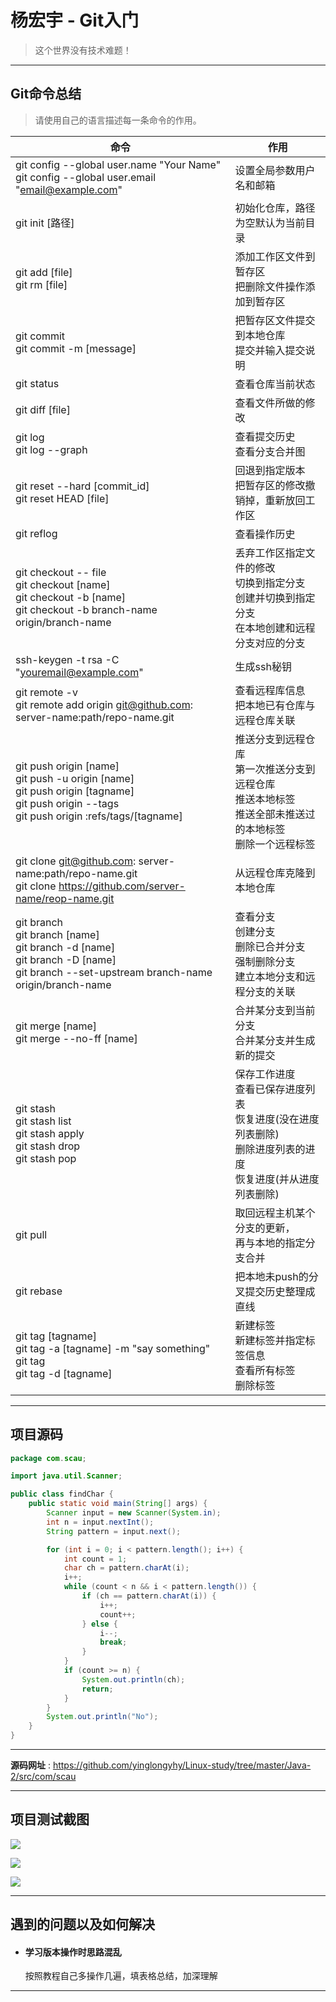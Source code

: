 # 杨宏宇 - Git入门

> 这个世界没有技术难题！

---

## Git命令总结

> 请使用自己的语言描述每一条命令的作用。

| 命令                                                         | 作用                                                         |
| ------------------------------------------------------------ | ------------------------------------------------------------ |
| git config --global user.name "Your Name"<br />git config --global user.email "email@example.com" | 设置全局参数用户名和邮箱                                     |
| git init [路径]                                              | 初始化仓库，路径为空默认为当前目录                           |
| git add [file]<br />git rm [file]                            | 添加工作区文件到暂存区<br />把删除文件操作添加到暂存区       |
| git commit<br />git commit -m [message]                      | 把暂存区文件提交到本地仓库<br />提交并输入提交说明           |
| git status                                                   | 查看仓库当前状态                                             |
| git diff [file]                                              | 查看文件所做的修改                                           |
| git log<br />git log --graph                                 | 查看提交历史<br />查看分支合并图                             |
| git reset --hard [commit_id]<br />git reset HEAD [file]      | 回退到指定版本<br />把暂存区的修改撤销掉，重新放回工作区     |
| git reflog                                                   | 查看操作历史                                                 |
| git checkout -- file<br />git checkout [name]<br />git checkout -b [name]<br />git checkout -b branch-name origin/branch-name | 丢弃工作区指定文件的修改<br />切换到指定分支<br />创建并切换到指定分支<br />在本地创建和远程分支对应的分支 |
| ssh-keygen -t rsa -C "youremail@example.com"                 | 生成ssh秘钥                                                  |
| git remote -v<br />git remote add origin git@github.com: server-name:path/repo-name.git | 查看远程库信息<br />把本地已有仓库与远程仓库关联             |
| git push origin [name]<br />git push -u origin [name]<br />git push origin [tagname]<br />git push origin --tags<br />git push origin :refs/tags/[tagname] | 推送分支到远程仓库<br />第一次推送分支到远程仓库<br />推送本地标签<br />推送全部未推送过的本地标签<br />删除一个远程标签 |
| git clone git@github.com: server-name:path/repo-name.git<br />git clone https://github.com/server-name/reop-name.git | 从远程仓库克隆到本地仓库                                     |
| git branch<br />git branch [name]<br />git branch -d [name]<br />git branch -D [name]<br />git branch --set-upstream branch-name origin/branch-name | 查看分支<br />创建分支<br />删除已合并分支<br />强制删除分支<br />建立本地分支和远程分支的关联 |
| git merge [name]<br />git merge --no-ff [name]               | 合并某分支到当前分支<br />合并某分支并生成新的提交           |
| git stash<br />git stash list<br />git stash apply<br />git stash drop<br />git stash pop | 保存工作进度<br />查看已保存进度列表<br />恢复进度(没在进度列表删除)<br />删除进度列表的进度<br />恢复进度(并从进度列表删除) |
| git pull                                                     | 取回远程主机某个分支的更新，<br />再与本地的指定分支合并     |
| git rebase                                                   | 把本地未push的分叉提交历史整理成直线                         |
| git tag [tagname]<br />git tag -a [tagname] -m "say something"<br />git tag<br />git tag -d [tagname] | 新建标签<br />新建标签并指定标签信息<br />查看所有标签<br />删除标签 |

---

## 项目源码

```java
package com.scau;

import java.util.Scanner;

public class findChar {
    public static void main(String[] args) {
        Scanner input = new Scanner(System.in);
        int n = input.nextInt();
        String pattern = input.next();

        for (int i = 0; i < pattern.length(); i++) {
            int count = 1;
            char ch = pattern.charAt(i);
            i++;
            while (count < n && i < pattern.length()) {
                if (ch == pattern.charAt(i)) {
                    i++;
                    count++;
                } else {
                    i--;
                    break;
                }
            }
            if (count >= n) {
                System.out.println(ch);
                return;
            }
        }
        System.out.println("No");
    }
}
```

---

**源码网址** : https://github.com/yinglongyhy/Linux-study/tree/master/Java-2/src/com/scau

------

## 项目测试截图

![](/home/yinglongyhy/workspace/Linux-study/Java-2/test-photo/test-1.png)

![](/home/yinglongyhy/workspace/Linux-study/Java-2/test-photo/test-2.png)

![](/home/yinglongyhy/workspace/Linux-study/Java-2/test-photo/test-3.png)

---

## 遇到的问题以及如何解决

- #### 学习版本操作时思路混乱

  按照教程自己多操作几遍，填表格总结，加深理解

---

